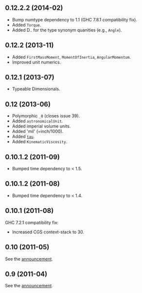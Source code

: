 0.12.2.2 (2014-02)
------------------
*  Bump numtype dependency to 1.1 (GHC 7.8.1 compatibility fix).
*  Added `Torque`.
*  Added D.. for the type synonym quanities (e.g., `Angle`).


0.12.2 (2013-11)
----------------
*  Added `FirstMassMoment`, `MomentOfInertia`, `AngularMomentum`.
*  Improved unit numerics.


0.12.1 (2013-07)
----------------
*  Typeable Dimensionals.


0.12 (2013-06)
--------------
*  Polymorphic `_0` (closes issue 39).
*  Added `astronomicalUnit`.
*  Added imperial volume units.
*  Added 'mil' (=inch/1000).
*  Added [`tau`][3].
*  Added `KinematicViscosity`.

[3]: http://tauday.com/tau-manifesto


0.10.1.2 (2011-09)
------------------
*  Bumped time dependency to < 1.5.


0.10.1.2 (2011-08)
------------------
*  Bumped time dependency to < 1.4.


0.10.1 (2011-08)
------------------
GHC 7.2.1 compatibility fix:

*  Increased CGS context-stack to 30.


0.10 (2011-05)
-------------
See the [announcement][2].

[2]: http://flygdynamikern.blogspot.se/2011/05/announce-dimensional-010.html


0.9 (2011-04)
-------------
See the [announcement][1].

[1]: http://flygdynamikern.blogspot.se/2011/04/announce-dimensional-09.html
